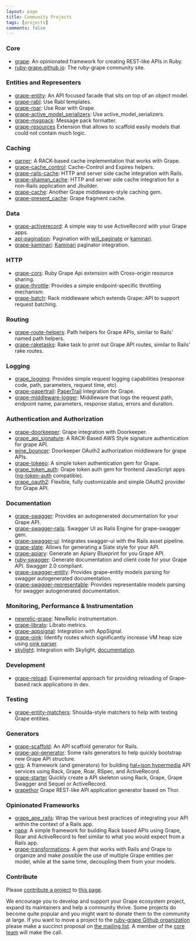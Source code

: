 ```yaml
---
layout: page
title: Community Projects
tags: [projects]
comments: false
---
```


### Core

* [grape](https://github.com/ruby-grape/grape): An opinionated framework for creating REST-like APIs in Ruby.
* [ruby-grape.github.io](https://github.com/ruby-grape/ruby-grape.github.io): The ruby-grape community site.

### Entities and Representers

* [grape-entity](https://github.com/ruby-grape/grape-entity): An API focused facade that sits on top of an object model.
* [grape-rabl](https://github.com/ruby-grape/grape-rabl): Use Rabl templates.
* [grape-roar](https://github.com/ruby-grape/grape-roar): Use Roar with Grape.
* [grape-active_model_serializers](https://github.com/ruby-grape/grape-active_model_serializers): Use active_model_serializers.
* [grape-msgpack](https://github.com/rosylilly/grape-msgpack): Message pack formatter.
* [grape-resources](https://github.com/wawandco/grape-resources) Extension that allows to scaffold easily models that could not contain much logic.

### Caching

* [garner](https://github.com/artsy/garner): A RACK-based cache implementation that works with Grape.
* [grape-cache_control](https://github.com/karlfreeman/grape-cache_control): Cache-Control and Expires helpers.
* [grape-rails-cache](https://github.com/monterail/grape-rails-cache): HTTP and server side cache integration with Rails.
* [grape-shaman_cache](https://github.com/wjp2013/grape-shaman_cache): HTTP and server side cache integration for a non-Rails application and Jbuilder.
* [grape-cache](https://github.com/AlexYankee/grape-cache): Another Grape middleware-style caching gem.
* [grape-present_cache](https://github.com/u2/grape-present_cache): Grape fragment cache.

### Data

* [grape-activerecord](https://github.com/jhollinger/grape-activerecord): A simple way to use ActiveRecord with your Grape apps.
* [api-pagination](https://github.com/davidcelis/api-pagination): Pagination with [will_paginate](https://github.com/mislav/will_paginate) or [kaminari](https://github.com/amatsuda/kaminari).
* [grape-kaminari](https://github.com/monterail/grape-kaminari): [Kaminari](https://github.com/amatsuda/kaminari) paginator integration.

### HTTP

* [grape-cors](https://github.com/adamluzsi/grape-cors): Ruby Grape Api extension with Cross-origin resource sharing.
* [grape-throttle](https://github.com/xevix/grape-throttle): Provides a simple endpoint-specific throttling mechanism.
* [grape-batch](https://github.com/c4mprod/grape-batch): Rack middleware which extends Grape::API to support request batching.

### Routing

* [grape-route-helpers](https://github.com/reprah/grape-route-helpers): Path helpers for Grape APIs, similar to Rails' named path helpers.
* [grape-raketasks](https://github.com/reprah/grape-raketasks): Rake task to print out Grape API routes, similar to Rails' rake routes.

### Logging

* [grape_logging](https://github.com/aserafin/grape_logging): Provides simple request logging capabilities (response code, path, parameters, request time, etc).
* [grape-papertrail](https://github.com/sardaukar/grape-papertrail): [PaperTrail](https://github.com/airblade/paper_trail) integration for Grape.
* [grape-middleware-logger](https://github.com/ridiculous/grape-middleware-logger): Middleware that logs the request path, endpoint name, parameters, response status, errors and duration.

### Authentication and Authorization

* [grape-doorkeeper](https://github.com/fuCtor/grape-doorkeeper): Grape integration with Doorkeeper.
* [grape_api_signature](https://github.com/faber-lotto/grape_api_signature): A RACK-Based AWS Style signature authentication for grape API.
* [wine_bouncer](https://github.com/antek-drzewiecki/wine_bouncer): Doorkeeper OAuth2 authorization middleware for grape APIs.
* [grape-tokeeo](https://github.com/wawandco/grape-tokeeo): A simple token authentication gem for Grape.
* [grape_token_auth](https://github.com/mcordell/grape_token_auth): Grape token auth gem for frontend JavaScript apps ([ng-token-auth](https://github.com/lynndylanhurley/ng-token-auth) compatible).
* [grape_oauth2](https://github.com/nbulaj/grape_oauth2): Flexible, fully customizable and simple OAuth2 provider for Grape API.

### Documentation

* [grape-swagger](https://github.com/ruby-grape/grape-swagger): Provides an autogenerated documentation for your Grape API.
* [grape-swagger-rails](https://github.com/ruby-grape/grape-swagger-rails): Swagger UI as Rails Engine for grape-swagger gem.
* [grape-swagger-ui](https://github.com/kendrikat/grape-swagger-ui): Integrates swagger-ui with the Rails asset pipeline.
* [grape-slate](https://github.com/connexio-labs/grape-slate): Allows for generating a Slate style for your API.
* [grape-apiary](https://github.com/connexio-labs/grape-apiary): Generate an Apiary Blueprint for you Grape API.
* [ruby-swagger](https://github.com/Gild/ruby-swagger): Generate documentation and client code for your Grape API.  Swagger 2.0 compliant.
* [grape-swagger-entity](https://github.com/ruby-grape/grape-swagger-entity): Provides grape-entity models parsing for swagger autogenerated documentation.
* [grape-swagger-representable](https://github.com/ruby-grape/grape-swagger-representable): Provides representable models parsing for swagger autogenerated documentation.

### Monitoring, Performance & Instrumentation

* [newrelic-grape](https://github.com/xinminlabs/newrelic-grape): NewRelic instrumentation.
* [grape-librato](https://github.com/seanmoon/grape-librato): Librato metrics.
* [grape-appsignal](https://github.com/aai/grape-appsignal): Integration with AppSignal.
* [grape-oink](https://github.com/xevix/grape-oink): Identify routes which significantly increase VM heap size using [oink parser](https://github.com/noahd1/oink).
* [skylight](https://github.com/skylightio/skylight-ruby): Integration with Skylight, [documentation](https://docs.skylight.io/grape).

### Development

* [grape-reload](https://github.com/AlexYankee/grape-reload): Expiremental approach for providing reloading of Grape-based rack applications in dev.

### Testing

* [grape-entity-matchers](https://github.com/agileanimal/grape-entity-matchers): Shoulda-style matchers to help with testing Grape entities.

### Generators

* [grape-scaffold](https://github.com/icicletech/grape-scaffold): An API scaffold generator for Rails.
* [grape-api-generator](https://github.com/vinh0604/grape-api-generator): Some rails generators to help quickly bootstrap new Grape API structure.
* [gris](https://github.com/artsy/gris): A framework (and generators) for building [hal+json hypermedia](http://stateless.co/hal_specification.html) API services using Rack, Grape, Roar, RSpec, and ActiveRecord.
* [grape-starter](https://github.com/LeFnord/grape-starter) Quickly create a API skeleton using Rack, Grape, Grape Swagger and Sequel or ActiveRecord.
* [grapethor](https://rawongithub.github.io/grapethor) Grape REST-like API application generator based on Thor.

### Opinionated Frameworks

* [grape_ape_rails](https://github.com/mepatterson/grape_ape_rails): Wrap the various best practices of integrating your API within the context of a Rails app.
* [napa](https://github.com/bellycard/napa): A simple framework for building Rack based APIs using Grape, Roar and ActiveRecord to feel similar to what you would expect from a Rails app.
* [grape-transformations](https://github.com/codescrum/grape-transformations): A gem that works with Rails and Grape to organize and make possible the use of multiple Grape entities per model, while at the same time, decoupling them from your models.

### Contribute

Please [contribute a project](https://github.com/ruby-grape/ruby-grape.github.io/blob/master/CONTRIBUTING.md) to [this page](https://github.com/ruby-grape/ruby-grape.github.io/blob/master/projects/index.md).

We encourage you to develop and support your Grape ecosystem project, expand its maintainers and help a community thrive. Some projects do become quite popular and you might want to donate them to the community at large. If you want to move a project to the [ruby-grape Github organization](https://github.com/ruby-grape) please make a succinct proposal on [the mailing list](https://groups.google.com/forum/#!forum/ruby-grape). A member of the [core team](/team) will make the call.
